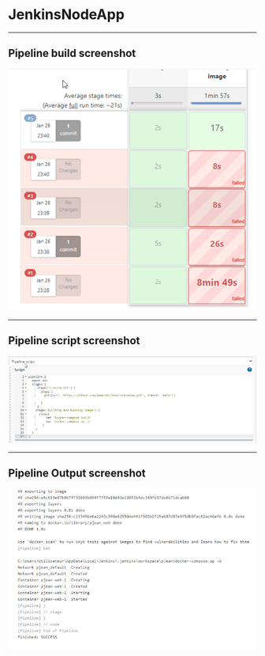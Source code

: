 # JenkinsNodeApp

---

## Pipeline build screenshot

![alt text](https://github.com/jean-94/JenkinsNodeApp/blob/main/screenshots/PipelineBuild.png)

---

## Pipeline script screenshot

![alt text](https://github.com/jean-94/JenkinsNodeApp/blob/main/screenshots/PipelineScript.png)

---

## Pipeline Output screenshot

![alt text](https://github.com/jean-94/JenkinsNodeApp/blob/main/screenshots/PipelineOutput.png)

